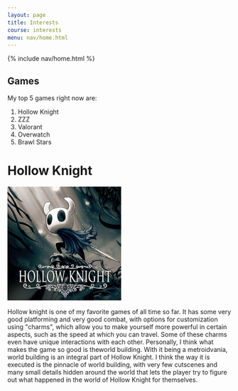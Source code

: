 ```yaml
---
layout: page
title: Interests
course: interests
menu: nav/home.html
---
```


{% include nav/home.html %}

## Games

My top 5 games right now are:
1. Hollow Knight
2. ZZZ
3. Valorant
4. Overwatch
5. Brawl Stars

# Hollow Knight

![Hollow Knight](../images/interests/hollow_knight.png)

Hollow knight is one of my favorite games of all time so far. It has some very good platforming and very good combat, with options for customization using "charms", which allow you to make yourself more powerful in certain aspects, such as the speed at which you can travel. Some of these charms even have unique interactions with each other. Personally, I think what makes the game so good is theworld building. With it being a metroidvania, world building is an integral part of Hollow Knight. I think the way it is executed is the pinnacle of world building, with very few cutscenes and many small details hidden around the world that lets the player try to figure out what happened in the world of Hollow Knight for themselves. 